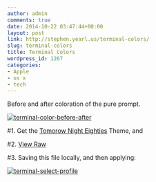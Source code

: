 ```yaml
---
author: admin
comments: true
date: 2014-10-22 03:47:44+00:00
layout: post
link: http://stephen.yearl.us/terminal-colors/
slug: terminal-colors
title: Terminal Colors
wordpress_id: 1267
categories:
- Apple
- os x
- tech
---
```


Before and after coloration of the pure prompt.

[![terminal-color-before-after](http://stephen.yearl.us/wp-content/uploads/2016/05/terminal-color-before-after-300x96.jpg)](http://stephen.yearl.us/wp-content/uploads/2016/05/terminal-color-before-after.jpg)









#1. Get the [Tomorow Night Eighties](https://github.com/chriskempson/tomorrow-theme/blob/master/OS%20X%20Terminal/Tomorrow%20Night%20Eighties.terminal) Theme, and

#2. [View Raw](https://raw.githubusercontent.com/chriskempson/tomorrow-theme/master/OS%20X%20Terminal/Tomorrow%20Night%20Eighties.terminal)

#3. Saving this file locally, and then applying:

[![terminal-select-profile](http://stephen.yearl.us/wp-content/uploads/2016/05/terminal-select-profile-276x300.jpg)](http://stephen.yearl.us/wp-content/uploads/2016/05/terminal-select-profile.jpg)
